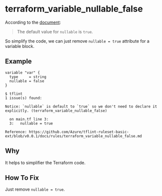 # terraform_variable_nullable_false

According to the [document](https://developer.hashicorp.com/terraform/language/values/variables#disallowing-null-input-values):

>The default value for `nullable` is `true`.

So simplify the code, we can just remove `nullable = true` attribute for a variable block.

## Example

```hcl
variable "var" {
  type     = string
  nullable = false
}
```

```
$ tflint
1 issue(s) found:

Notice: `nullable` is default to `true` so we don't need to declare it explicitly. (terraform_variable_nullable_false)

  on main.tf line 3:
  3:   nullable = true

Reference: https://github.com/Azure/tflint-ruleset-basic-ext/blob/v0.0.1/docs/rules/terraform_variable_nullable_false.md
```

## Why
It helps to simplifier the Terraform code.

## How To Fix
Just remove `nullable = true`.